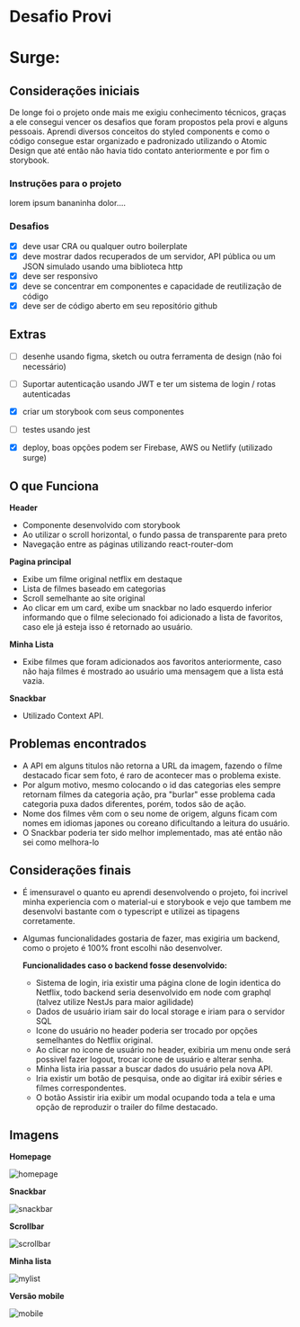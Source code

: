# Desafio Provi

# Surge: 

## Considerações iniciais

De longe foi o projeto onde mais me exigiu conhecimento técnicos, graças a ele consegui vencer os desafios que foram propostos pela provi e alguns pessoais. Aprendi diversos conceitos do styled components e como o código consegue estar organizado e padronizado utilizando o Atomic Design que até então não havia tido contato anteriormente e por fim o storybook.

### Instruções para o projeto

lorem ipsum bananinha dolor....

### Desafios

- [x]  deve usar CRA ou qualquer outro boilerplate
- [x]  deve mostrar dados recuperados de um servidor, API pública ou um JSON simulado usando uma biblioteca http
- [x] deve ser responsivo
- [x]  deve se concentrar em componentes e capacidade de reutilização de código
- [x] deve ser de código aberto em seu repositório github

## Extras

- [ ] desenhe usando figma, sketch ou outra ferramenta de design (não foi necessário)

- [ ] Suportar autenticação usando JWT e ter um sistema de login / rotas autenticadas
- [x] criar um storybook com seus componentes
- [ ] testes usando jest
- [x] deploy, boas opções podem ser Firebase, AWS ou Netlify (utilizado surge)

## O que Funciona

**Header**

- Componente desenvolvido com storybook
- Ao utilizar o scroll horizontal, o fundo passa de transparente para preto
- Navegação entre as páginas utilizando react-router-dom

**Pagina principal**

- Exibe um filme original netflix em destaque 
- Lista de filmes baseado em categorias
- Scroll semelhante ao site original
- Ao clicar em um card, exibe um snackbar no lado esquerdo inferior informando que o filme selecionado foi adicionado a lista de favoritos, caso ele já esteja isso é retornado ao usuário.

**Minha Lista**

- Exibe filmes que foram adicionados aos favoritos anteriormente, caso não haja filmes é mostrado ao usuário uma mensagem que a lista está vazia.

**Snackbar**

- Utilizado Context API.

## Problemas encontrados

* A API em alguns titulos não retorna a URL da imagem, fazendo o filme destacado ficar sem foto, é raro de acontecer mas o problema existe.
* Por algum motivo, mesmo colocando o id das categorias eles sempre retornam filmes da categoria ação, pra "burlar" esse problema cada categoria puxa dados diferentes, porém, todos são de ação.
* Nome dos filmes vêm com o seu nome de origem, alguns ficam com nomes em idiomas japones ou coreano dificultando a leitura do usuário.
* O Snackbar poderia ter sido melhor implementado, mas até então não sei como melhora-lo

## Considerações finais 

* É imensuravel o quanto eu aprendi desenvolvendo o projeto, foi incrivel minha experiencia com o material-ui e storybook e vejo que tambem me desenvolvi bastante com o typescript e utilizei as tipagens corretamente.

* Algumas funcionalidades gostaria de fazer, mas exigiria um backend, como o projeto é 100% front escolhi não desenvolver.

  **Funcionalidades caso o backend fosse desenvolvido:**

  - Sistema de login, iria existir uma página clone de login identica do Netflix, todo backend seria desenvolvido em node com graphql (talvez utilize NestJs para maior agilidade)
  - Dados de usuário iriam sair do local storage e iriam para o servidor SQL
  - Icone do usuário no header poderia ser trocado por opções semelhantes do Netflix original.
  - Ao clicar no icone de usuário no header, exibiria um menu onde será possivel fazer logout, trocar icone de usuário e alterar senha.
  - Minha lista iria passar a buscar dados do usuário pela nova API.
  - Iria existir um botão de pesquisa, onde ao digitar irá exibir séries e filmes correspondentes.
  - O botão Assistir iria exibir um modal ocupando toda a tela e uma opção de reproduzir o trailer do filme destacado.

## Imagens

**Homepage**

![homepage](https://user-images.githubusercontent.com/73081422/141693752-c28c1c9c-308e-4cfd-825f-505a1ac6cc68.gif)

**Snackbar**

![snackbar](https://user-images.githubusercontent.com/73081422/141693607-76f2eb74-9889-4311-af41-6df81fd4222d.gif)

**Scrollbar**

![scrollbar](https://user-images.githubusercontent.com/73081422/141693610-04dff223-eeb1-4e82-a9a1-c44d4cc8b785.gif)

**Minha lista**

![mylist](https://user-images.githubusercontent.com/73081422/141693625-1982556a-8e7b-445d-ad93-41971df7384d.gif)

**Versão mobile**

![mobile](https://user-images.githubusercontent.com/73081422/141693635-25ebd3c6-878e-449d-a7b9-29f769db0d59.gif)
